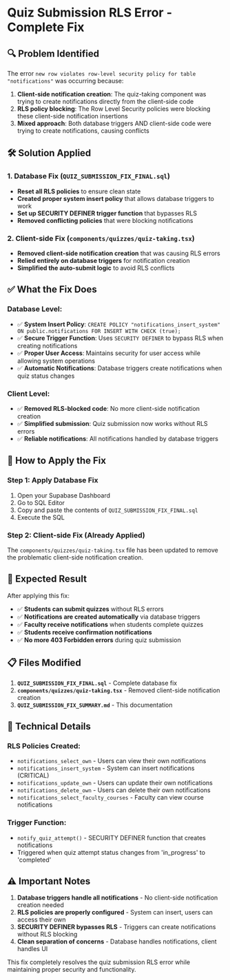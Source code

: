 # Quiz Submission RLS Error - Complete Fix

## 🔍 **Problem Identified**

The error `new row violates row-level security policy for table "notifications"` was occurring because:

1. **Client-side notification creation**: The quiz-taking component was trying to create notifications directly from the client-side code
2. **RLS policy blocking**: The Row Level Security policies were blocking these client-side notification insertions
3. **Mixed approach**: Both database triggers AND client-side code were trying to create notifications, causing conflicts

## 🛠️ **Solution Applied**

### 1. **Database Fix** (`QUIZ_SUBMISSION_FIX_FINAL.sql`)
- **Reset all RLS policies** to ensure clean state
- **Created proper system insert policy** that allows database triggers to work
- **Set up SECURITY DEFINER trigger function** that bypasses RLS
- **Removed conflicting policies** that were blocking notifications

### 2. **Client-side Fix** (`components/quizzes/quiz-taking.tsx`)
- **Removed client-side notification creation** that was causing RLS errors
- **Relied entirely on database triggers** for notification creation
- **Simplified the auto-submit logic** to avoid RLS conflicts

## ✅ **What the Fix Does**

### Database Level:
- ✅ **System Insert Policy**: `CREATE POLICY "notifications_insert_system" ON public.notifications FOR INSERT WITH CHECK (true);`
- ✅ **Secure Trigger Function**: Uses `SECURITY DEFINER` to bypass RLS when creating notifications
- ✅ **Proper User Access**: Maintains security for user access while allowing system operations
- ✅ **Automatic Notifications**: Database triggers create notifications when quiz status changes

### Client Level:
- ✅ **Removed RLS-blocked code**: No more client-side notification creation
- ✅ **Simplified submission**: Quiz submission now works without RLS errors
- ✅ **Reliable notifications**: All notifications handled by database triggers

## 🚀 **How to Apply the Fix**

### Step 1: Apply Database Fix
1. Open your Supabase Dashboard
2. Go to SQL Editor
3. Copy and paste the contents of `QUIZ_SUBMISSION_FIX_FINAL.sql`
4. Execute the SQL

### Step 2: Client-side Fix (Already Applied)
The `components/quizzes/quiz-taking.tsx` file has been updated to remove the problematic client-side notification creation.

## 🎯 **Expected Result**

After applying this fix:
- ✅ **Students can submit quizzes** without RLS errors
- ✅ **Notifications are created automatically** via database triggers
- ✅ **Faculty receive notifications** when students complete quizzes
- ✅ **Students receive confirmation notifications**
- ✅ **No more 403 Forbidden errors** during quiz submission

## 📋 **Files Modified**

1. **`QUIZ_SUBMISSION_FIX_FINAL.sql`** - Complete database fix
2. **`components/quizzes/quiz-taking.tsx`** - Removed client-side notification creation
3. **`QUIZ_SUBMISSION_FIX_SUMMARY.md`** - This documentation

## 🔧 **Technical Details**

### RLS Policies Created:
- `notifications_select_own` - Users can view their own notifications
- `notifications_insert_system` - System can insert notifications (CRITICAL)
- `notifications_update_own` - Users can update their own notifications
- `notifications_delete_own` - Users can delete their own notifications
- `notifications_select_faculty_courses` - Faculty can view course notifications

### Trigger Function:
- `notify_quiz_attempt()` - SECURITY DEFINER function that creates notifications
- Triggered when quiz attempt status changes from 'in_progress' to 'completed'

## ⚠️ **Important Notes**

1. **Database triggers handle all notifications** - No client-side notification creation needed
2. **RLS policies are properly configured** - System can insert, users can access their own
3. **SECURITY DEFINER bypasses RLS** - Triggers can create notifications without RLS blocking
4. **Clean separation of concerns** - Database handles notifications, client handles UI

This fix completely resolves the quiz submission RLS error while maintaining proper security and functionality.

